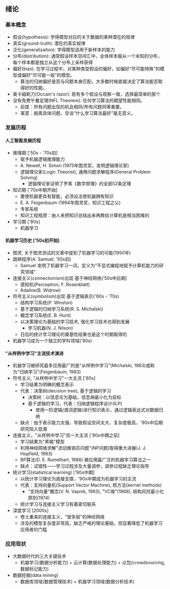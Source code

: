 ## 绪论

### 基本概念

- 假设(hypothesis): 学得模型对应的关于数据的某种潜在的规律
- 真实(ground-truth): 潜在的真实规律
- 泛化(generalizaiton): 学得模型适用于新样本的能力
- 分布(distribution): 通常假设样本空间汇中，全体样本服从一个未知的分布，每个样本都是独立从这个分布上采样获得
- 偏好(bias): 在学习过程中，对某种类型假设的偏好，如偏好“尽可能特殊”的模型或偏好“尽可能一般”的模型。
    - 算法的归纳偏好是否与问题本身匹配，大多数时候直接决定了算法能否取得好的性能。
- 奥卡姆剃刀(Occam's razor): 若有多个假设与观察一致，选择最简单的那个
- 没有免费午餐定理(NFL Theorem): 任何学习算法的期望性能相同。
    - 前提：所有问题出现的机会相同/所有问题同等重要。
    - 寓意：脱离具体问题，空谈“什么学习算法最好”毫无意义。

### 发展历程

#### 人工智能发展历程

- 推理期 ['50s - '70s初]
    - 赋予机器逻辑推理能力
    - A. Newell, H. Simon (1975年图灵奖，发明逻辑理论家)
    - 逻辑理论家(Logic Theorist), 通用问题求解程序(General Problem Solving)
        - 逻辑理论家证明了罗素《数学原理》的全部52条定理
- 知识期 ['70s中期开始]
    - 要使机器更具有智能，必须设法使机器拥有知识
    - E. A. Feigenbaum (1994年图灵奖，知识工程之父)
    - 专家系统
    - 知识工程瓶颈：由人来把知识总结出来再教给计算机是相当困难的
- 学习期 ['80s]
    - 机器学习

#### 机器学习历史 ['50s初开始]

- 图灵, 关于图灵测试的文章中提到了机器学习的可能(1950年)
- 跳棋程序(A. Samuel, '50s初)
    - Samuel 发明了机器学习一词，定义为“不显式编程地赋予计算机能力的研究领域”
- 连接主义(connectionism)出现 基于神经网络('50s中后期)
    - 感知机(Perceptron, F. Rosenblatt)
    - Adaline(B. Widrow)
- 符号主义(symbolism)出现 基于逻辑表示('60s - '70s)
    - 结构学习系统(P. Winston)
    - 基于逻辑的归纳学习系统(R. S. Michalski)
    - 概念学习系统(E. B. Hunt)
    - 以决策理论为基础的学习技术, 强化学习技术也得到发展
        - 学习机器(N. J. Nilson)
    - 日后的统计学习理论的奠基性结果也是这个时期取得的
- 机器学习成为一个独立的学科领域('80s)

#### "从样例中学习"主流技术演进

- 机器学习被研究最多应用最广的是"从样例中学习"(Michalski, 1983)或称为"归纳学习"(Feigenbaum, 1983)
- 符号主义, "从样例中学习"一大主流 ['80s]
    - 学习结果为明确的概念表示
    - 代表：决策树(decision tree), 基于逻辑的学习
        - 决策树：以信息论为基础，信息熵最小化为目标
        - 基于逻辑的学习，代表：归纳逻辑程序设计(ILP)
            - 使用一阶逻辑(谓词逻辑)进行知识表示，通过逻辑表达式对数据归纳
    - 缺点：由于表示能力太强，导致假设空间太大、复杂度极高，'90s中后期研究陷入低潮
- 连接主义，"从样例中学习"另一大主流 ['90s中期之前]
    - 学习结果为"黑箱"模型
    - 利用神经网络求解"流动推销员问题"(NP问题)取得重大进展(J. J. Hopfield, 1983)
    - BP算法(D. E. Rumelhart, 1986) 被应用最广泛的机器学习算法之一
    - 缺点：试错性——学习过程涉及大量调参，调参过程缺乏理论指导
- 统计学习(statistical learning) ['90s中期]
    - 以统计学习理论为直接支撑，'90s中期成为机器学习的主流
    - 代表：支持向量机(Support Vector Machine), 核方法(kernel methods)
        - "支持向量"概念(V. N. Vapnik, 1963), "VC维"(1968), 结构风险最小化原则(1974)
    - 统计学习与连接主义学习有着密切联系
- 深度学习 [2000s]
    - 卷土重来的连接主义，"很多层"的神经网络
    - 涉及的模型复杂度非常高，缺乏严格的理论基础，但显著降低了机器学习应用者的门槛

### 应用现状

- 大数据时代的三大关键技术
    - 机器学习(数据分析能力) + 云计算(数据处理能力) + 众包(crowdsourcing, 数据标记能力)
- 数据挖掘(data mining)
    - 数据库领域(数据管理技术) + 机器学习领域(数据分析技术)
